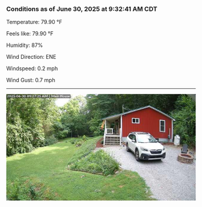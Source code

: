 ### Conditions as of June 30, 2025 at 9:32:41 AM CDT 

Temperature: 79.90 &deg;F

Feels like: 79.90 &deg;F

Humidity: 87%

Wind Direction: ENE

Windspeed: 0.2 mph

Wind Gust: 0.7 mph

---

<img src="./images/latest.jpeg"/>

